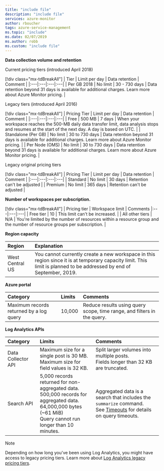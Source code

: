 ```yaml
---
title: "include file" 
description: "include file" 
services: azure-monitor
author: rboucher
tags: azure-service-management
ms.topic: "include"
ms.date: 02/07/2019
ms.author: robb
ms.custom: "include file"
---
```



**Data collection volume and retention** 

Current pricing tiers (introduced April 2018)

[!div class="mx-tdBreakAll"]
| Tier | Limit per day | Data retention | Comment |
|:---|:---|:---|:---|
| Per GB 2018 | No limit | 30 - 730 days | Data retention beyond 31 days is available for additional charges. Learn more about Azure Monitor pricing. |

Legacy tiers (introduced April 2016)

[!div class="mx-tdBreakAll"]
| Pricing Tier | Limit per day | Data retention | Comment |
|:---|:---|:---|:---|
| Free | 500 MB | 7 days | When your workspace reaches the 500-MB daily data transfer limit, data analysis stops and resumes at the start of the next day. A day is based on UTC. |
| Standalone (Per GB) | No limit | 30 to 730 days | Data retention beyond 31 days is available for additional charges. Learn more about Azure Monitor pricing. |
| Per Node (OMS) | No limit | 30 to 730 days | Data retention beyond 31 days is available for additional charges. Learn more about Azure Monitor pricing. |

Legacy original pricing tiers

[!div class="mx-tdBreakAll"]
| Pricing Tier | Limit per day | Data retention | Comment |
|:---|:---|:---|:---|
| Standard | No limit | 30 days  | Retention can't be adjusted |
| Premium  | No limit | 365 days | Retention can't be adjusted |


**Number of workspaces per subscription.**

[!div class="mx-tdBreakAll"]
| Pricing tier    | Workspace limit | Comments
|:---|:---|:---|
| Free tier  | 10 | This limit can't be increased. |
| All other tiers | N/A | You're limited by the number of resources within a resource group and the number of resource groups per subscription. | 

**Region capacity**

| Region | Explanation |
|:---|:---|
| West Central US | You cannot currently create a new workspace in this region since it is at temporary capacity limit. This limit is planned to be addressed by end of September, 2019. |

**Azure portal**

| Category | Limits | Comments |
|:---|:---|:---|
| Maximum records returned by a log query | 10,000 | Reduce results using query scope, time range, and filters in the query. |

**Log Analytics APIs**

| Category | Limits | Comments |
|:---|:---|:---|
| Data Collector API | Maximum size for a single post is 30 MB.<br>Maximum size for field values is 32 KB. | Split larger volumes into multiple posts.<br>Fields longer than 32 KB are truncated. |
| Search API | 5,000 records returned for non-aggregated data.<br>500,000 records for aggregated data.<br>64,000,000 bytes (~61 MiB)<br>Query cannot run longer than 10 minutes. | Aggregated data is a search that includes the `summarize` command.<br>See [Timeouts](https://dev.loganalytics.io/documentation/Using-the-API/Timeouts) for details on query timeouts.  |


>[!NOTE]
>Depending on how long you've been using Log Analytics, you might have access to legacy pricing tiers. Learn more about [Log Analytics legacy pricing tiers](https://docs.microsoft.com/azure/azure-monitor/platform/manage-cost-storage#legacy-pricing-tiers). 